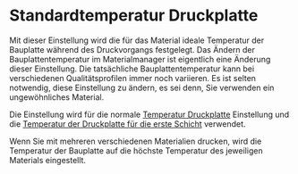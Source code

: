 Standardtemperatur Druckplatte
====
Mit dieser Einstellung wird die für das Material ideale Temperatur der Bauplatte während des Druckvorgangs festgelegt. Das Ändern der Bauplattentemperatur im Materialmanager ist eigentlich eine Änderung dieser Einstellung. Die tatsächliche Bauplattentemperatur kann bei verschiedenen Qualitätsprofilen immer noch variieren. Es ist selten notwendig, diese Einstellung zu ändern, es sei denn, Sie verwenden ein ungewöhnliches Material.

Die Einstellung wird für die normale [Temperatur Druckplatte](material_bed_temperature.md) Einstellung und die [Temperatur der Druckplatte für die erste Schicht](material_bed_temperature_layer_0.md) verwendet.

Wenn Sie mit mehreren verschiedenen Materialien drucken, wird die Temperatur der Bauplatte auf die höchste Temperatur des jeweiligen Materials eingestellt.